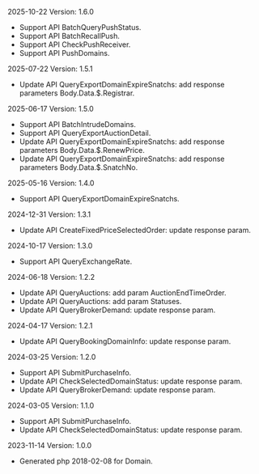 2025-10-22 Version: 1.6.0
- Support API BatchQueryPushStatus.
- Support API BatchRecallPush.
- Support API CheckPushReceiver.
- Support API PushDomains.


2025-07-22 Version: 1.5.1
- Update API QueryExportDomainExpireSnatchs: add response parameters Body.Data.$.Registrar.


2025-06-17 Version: 1.5.0
- Support API BatchIntrudeDomains.
- Support API QueryExportAuctionDetail.
- Update API QueryExportDomainExpireSnatchs: add response parameters Body.Data.$.RenewPrice.
- Update API QueryExportDomainExpireSnatchs: add response parameters Body.Data.$.SnatchNo.


2025-05-16 Version: 1.4.0
- Support API QueryExportDomainExpireSnatchs.


2024-12-31 Version: 1.3.1
- Update API CreateFixedPriceSelectedOrder: update response param.


2024-10-17 Version: 1.3.0
- Support API QueryExchangeRate.


2024-06-18 Version: 1.2.2
- Update API QueryAuctions: add param AuctionEndTimeOrder.
- Update API QueryAuctions: add param Statuses.
- Update API QueryBrokerDemand: update response param.


2024-04-17 Version: 1.2.1
- Update API QueryBookingDomainInfo: update response param.


2024-03-25 Version: 1.2.0
- Support API SubmitPurchaseInfo.
- Update API CheckSelectedDomainStatus: update response param.
- Update API QueryBrokerDemand: update response param.


2024-03-05 Version: 1.1.0
- Support API SubmitPurchaseInfo.
- Update API CheckSelectedDomainStatus: update response param.


2023-11-14 Version: 1.0.0
- Generated php 2018-02-08 for Domain.

